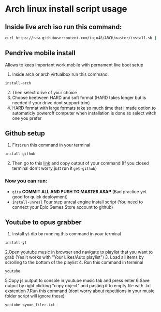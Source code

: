 # Arch linux install script usage
## Inside live arch iso run this command:
```sh
curl https://raw.githubusercontent.com/tajo48/ARCH/master/install.sh | sh
```
## Pendrive mobile install
Allows to keep important work mobile with pernament live boot setup
1. Inside arch or arch virtualbox run this command:
```sh
install-arch
```
2. Then select drive of your choice 
3. Choose beetween HARD and soft format (HARD takes longer but is needed if your drive dont support trim)
4. HARD format with large formats take so much time that I made option to automaticly poweroff computer when installation is done so select witch one you prefer

## Github setup
1. First run this command in your terminal
```sh 
install-github
```
2. Then go to this [link](https://github.com/settings/ssh/new "link") and copy output of your command
(If you closed terminal don't worry just run it ```get-github```)

### Now you can run:
- ```gita``` **COMMIT ALL AND PUSH TO MASTER ASAP** (Bad practice yet good for quick deployment)
- ```install-unreal``` Four step unreal engine install script (You need to connect your Epic Games Store account to github)

## Youtube to opus grabber
1. Install yt-dlp by running this command in your terminal
```sh
install-yt
````
2.Open youtube music in browser and navigate to playlist that you want to grab (Yes it works with "Your Likes/Auto playlist")
3. Load all items by scrolling to the bottom of the playlist
4. Run this command in terminal
```sh
youtube
```
5.Copy js output to console in youtube music tab and press enter
6.Save output by right clicking "copy object" and pasting it to empty file with .txt exstention
7.Run this command (dont worry about repetitions in your music folder script will ignore those)
```sh
youtube <your_file>.txt
```

